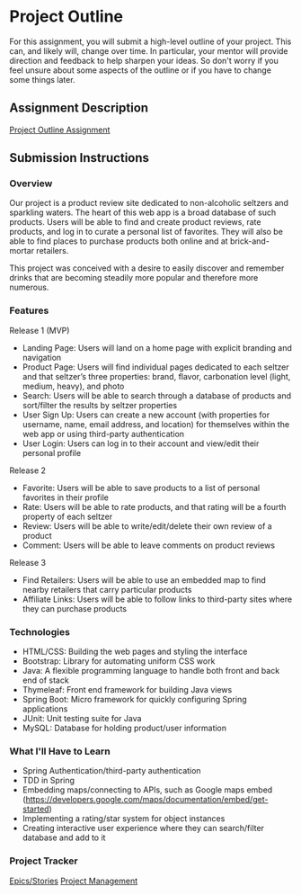 # Project Outline
For this assignment, you will submit a high-level outline of your project. This can, and likely will, change over time. In particular, your mentor will provide direction and feedback to help sharpen your ideas. So don't worry if you feel unsure about some aspects of the outline or if you have to change some things later.


## Assignment Description
[Project Outline Assignment](https://education.launchcode.org/liftoff/modules/assignments/project-outline)

## Submission Instructions

### Overview
Our project is a product review site dedicated to non-alcoholic seltzers and sparkling waters. The heart of this web app is a broad database of such products. Users will be able to find and create product reviews, rate products, and log in to curate a personal list of favorites. They will also be able to find places to purchase products both online and at brick-and-mortar retailers.

This project was conceived with a desire to easily discover and remember drinks that are becoming steadily more popular and therefore more numerous.

### Features
Release 1 (MVP)
- Landing Page: Users will land on a home page with explicit branding and navigation
- Product Page: Users will find individual pages dedicated to each seltzer and that seltzer’s three properties: brand, flavor, carbonation level (light, medium, heavy), and photo
- Search: Users will be able to search through a database of products and sort/filter the results by seltzer properties
- User Sign Up: Users can create a new account (with properties for username, name, email address, and location) for themselves within the web app or using third-party authentication
- User Login: Users can log in to their account and view/edit their personal profile

Release 2
- Favorite: Users will be able to save products to a list of personal favorites in their profile
- Rate: Users will be able to rate products, and that rating will be a fourth property of each seltzer
- Review: Users will be able to write/edit/delete their own review of a product
- Comment: Users will be able to leave comments on product reviews

Release 3
- Find Retailers: Users will be able to use an embedded map to find nearby retailers that carry particular products
- Affiliate Links: Users will be able to follow links to third-party sites where they can purchase products

### Technologies
- HTML/CSS: Building the web pages and styling the interface
- Bootstrap: Library for automating uniform CSS work
- Java: A flexible programming language to handle both front and back end of stack
- Thymeleaf: Front end framework for building Java views
- Spring Boot: Micro framework for quickly configuring Spring applications
- JUnit: Unit testing suite for Java
- MySQL: Database for holding product/user information

### What I'll Have to Learn
- Spring Authentication/third-party authentication
- TDD in Spring
- Embedding maps/connecting to APIs, such as Google maps embed (https://developers.google.com/maps/documentation/embed/get-started)
- Implementing a rating/star system for object instances
- Creating interactive user experience where they can search/filter database and add to it

### Project Tracker
[Epics/Stories](https://trello.com/b/bypjBxmR/epics-stories)
[Project Management](https://trello.com/b/zPGLhF0O/seltzer-notes)
